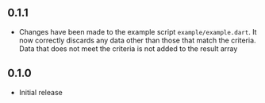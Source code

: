## 0.1.1

- Changes have been made to the example script `example/example.dart`. It now correctly discards any data other than those that match the criteria. Data that does not meet the criteria is not added to the result array

## 0.1.0

- Initial release